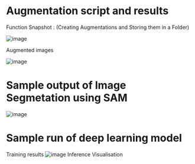 # Augmentation script and results
Function Snapshot : (Creating Augmentations and Storing them in a Folder)

![image](https://github.com/user-attachments/assets/df410ba6-bc63-4292-8fd2-d61e17498355)

Augmented images 

![image](https://github.com/user-attachments/assets/ecd75dd3-1a05-4a12-a48d-1718a7d0224d)

# Sample output of Image Segmetation using SAM
![image](https://github.com/user-attachments/assets/93ddcee3-7dcd-4c42-a3ab-d6825e3f1923)

# Sample run of deep learning model
Training results
![image](https://github.com/user-attachments/assets/666f1be7-9f1d-4f0f-a2be-29675c314e88)
Inference Visualisation


